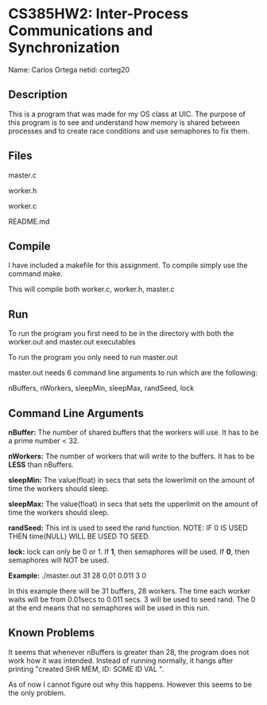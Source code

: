 CS385HW2: Inter-Process Communications and Synchronization
==========================================================
Name: Carlos Ortega
netid: corteg20

Description
-----------
This is a program that was made for my OS class at UIC. The purpose of this program is to see and understand how 
memory is shared between processes and to create race conditions and use semaphores to fix them.

Files
-----
master.c

worker.h

worker.c

README.md

Compile
-------
I have included a makefile for this assignment. To compile simply use the command make.

This will compile both worker.c, worker.h, master.c


Run
---
To run the program you first need to be in the directory with both the worker.out and master.out executables

To run the program you only need to run master.out


master.out needs 6 command line arguments to run which are the following:

nBuffers, nWorkers, sleepMin, sleepMax, randSeed, lock


Command Line Arguments
----------------------
<b>nBuffer:</b> The number of shared buffers that the workers will use. It has to be a prime number < 32.

<b>nWorkers:</b> The number of workers that will write to the buffers. It has to be <b>LESS</b> than nBuffers. 

<b>sleepMin:</b> The value(float) in secs that sets the lowerlimit on the amount of time the workers should sleep.

<b>sleepMax:</b> The value(float) in secs that sets the upperlimit on the amount of time the workers should sleep.

<b>randSeed:</b> This int is used to seed the rand function. NOTE: IF 0 IS USED THEN time(NULL) WILL BE USED TO SEED.

<b>lock:</b> lock can only be 0 or 1. If <b>1</b>, then semaphores will be used. If <b>0</b>, then semaphores will NOT be used.

<b>Example:</b> ./master.out 31 28 0.01 0.011 3 0

In this example there will be 31 buffers, 28 workers. The time each worker waits will be from 0.01secs to 0.011 secs.
3 will be used to seed rand. The 0 at the end means that no semaphores will be used in this run.


Known Problems
--------------
It seems that whenever nBuffers is greater than 28, the program does not work how it was intended. 
Instead of running normally, it hangs after printing "created SHR MEM, ID: SOME ID VAL ".

As of now I cannot figure out why this happens.
However this seems to be the only problem.
